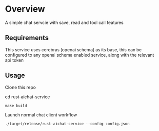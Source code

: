 # Overview

A simple chat servcie with save, read and tool call features

## Requirements

This service uses cerebras (openai schema) as its base, this can be configured to any openai schema enabled service, along with the relevant api token

## Usage

Clone this repo

cd rust-aichat-service

```
make build
```

Launch normal chat client workflow

```
./target/release/rust-aichat-service --config config.json 
```







